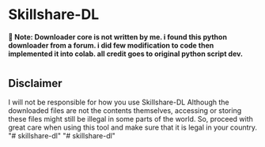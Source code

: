 # Skillshare-DL

<h4>📝 Note: Downloader core is not written by me. i found this python downloader from a  forum. i did few modification to code then implemented it into colab. all credit goes to original python script dev.</h4>

#
## Disclaimer

I will not be responsible for how you use Skillshare-DL
Although the downloaded files are not the contents themselves, accessing or storing these files might still be illegal in some parts of the world. So, proceed with great care when using this tool and make sure that it is legal in your country.
"# skillshare-dl" 
"# skillshare-dl" 
